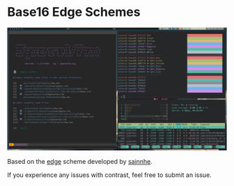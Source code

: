 # Base16 Edge Schemes

![edge-dark.png](https://github.com/cjayross/base16-edge-schemes/raw/master/edge-dark.png)

Based on the [edge](https://github.com/sainnhe/edge) scheme developed by [sainnhe](https://github.com/sainnhe).

If you experience any issues with contrast, feel free to submit an issue.
